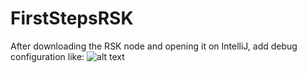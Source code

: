 # FirstStepsRSK
After downloading the RSK node and opening it on IntelliJ, add debug configuration like:
![alt text](Desktop/debug_config.png "Description goes here")
